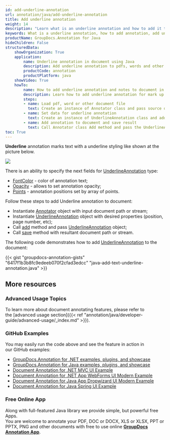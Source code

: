```yaml
---
id: add-underline-annotation
url: annotation/java/add-underline-annotation
title: Add underline annotation
weight: 14
description: "Learn what is an underline annotation and how to add it to a document programmatically using GroupDocs.Annotation for Java."
keywords: What is a underline annotation, how to add annotation, add underline annotation
productName: GroupDocs.Annotation for Java
hideChildren: False
structuredData:
    showOrganization: True
    application:
        name: Underline annotation in document using Java
        description: Add underline annotation to pdfs, words and other documents natively on mac, windows or ubuntu with high performance using Java language and GroupDocs.Annotation for Java APIs
        productCode: annotation
        productPlatform: java 
    showVideo: True
    howTo:
        name: How to add underline annotation and notes to document in Java
        description: Learn how to add underline annotation for mark up words, pdf or other document in Java step by step
        steps:
        - name: Load pdf, word or other document file
          text: Create an instance of Annotator class and pass source document file path as a constructor parameter. You may specify absolute or relative file path as per your requirements.
        - name: Set data for underline annotation
          text: Create an instance of UnderlineAnnotation class and add data for underline annotation.
        - name: Add annotation to document and save result
          text: Call Annotator class Add method and pass the UnderlineAnnotation object from the previous step as parameter then call Save method from Annotator class and pass the output filename as parameter.
toc: True
---
```


**Underline** annotation marks text with a underline styling like shown at the picture below. 

![](/annotation/java/images/add-underline-annotation.png)

There is an ability to specify the next fields for [UnderlineAnnotation](https://apireference.groupdocs.com/java/annotation/com.groupdocs.annotation.models.annotationmodels/UnderlineAnnotation) type:
*   [FontColor](https://apireference.groupdocs.com/annotation/java/com.groupdocs.annotation.models.annotationmodels/HighlightAnnotation#getFontColor()) - color of annotation text;
*   [Opacity](https://apireference.groupdocs.com/annotation/java/com.groupdocs.annotation.models.annotationmodels/AreaAnnotation#getOpacity()) - allows to set annotation opacity;
*   [Points](https://apireference.groupdocs.com/annotation/java/com.groupdocs.annotation.models.annotationmodels/HighlightAnnotation#getPoints()) - annotation positions set by array of points.
    

Follow these steps to add Underline annotation to document:

*   Instantiate [Annotator](https://apireference.groupdocs.com/java/annotation/com.groupdocs.annotation/Annotator) object with input document path or stream;
*   Instantiate [UnderlineAnnotation](https://apireference.groupdocs.com/java/annotation/com.groupdocs.annotation.models.annotationmodels/UnderlineAnnotation) object with desired properties (position, page number, etc);
*   Call [add](https://apireference.groupdocs.com/java/annotation/com.groupdocs.annotation/Annotator#add(com.groupdocs.annotation.models.annotationmodels.AnnotationBase)) method and pass [UnderlineAnnotation](https://apireference.groupdocs.com/java/annotation/com.groupdocs.annotation.models.annotationmodels/UnderlineAnnotation) object;
*   Call [save](https://apireference.groupdocs.com/java/annotation/com.groupdocs.annotation/Annotator#save(java.io.InputStream)) method with resultant document path or stream.

The following code demonstrates how to add [UnderlineAnnotation](https://apireference.groupdocs.com/java/annotation/com.groupdocs.annotation.models.annotationmodels/UnderlineAnnotation) to the document:

{{< gist "groupdocs-annotation-gists" "6417f1b3b8fc9edeeb070f2cfad3edcc" "java-add-text-underline-annotation.java" >}}

## More resources
### Advanced Usage Topics
To learn more about document annotating features, please refer to the [advanced usage section]({{< ref "annotation/java/developer-guide/advanced-usage/_index.md" >}}).

### GitHub Examples
You may easily run the code above and see the feature in action in our GitHub examples:

*   [GroupDocs.Annotation for .NET examples, plugins, and showcase](https://github.com/groupdocs-annotation/GroupDocs.Annotation-for-.NET)
*   [GroupDocs.Annotation for Java examples, plugins, and showcase](https://github.com/groupdocs-annotation/GroupDocs.Annotation-for-Java)
*   [Document Annotation for .NET MVC UI Example](https://github.com/groupdocs-annotation/GroupDocs.Annotation-for-.NET-MVC)
*   [Document Annotation for .NET App WebForms UI Modern Example](https://github.com/groupdocs-annotation/GroupDocs.Annotation-for-.NET-WebForms)
*   [Document Annotation for Java App Dropwizard UI Modern Example](https://github.com/groupdocs-annotation/GroupDocs.Annotation-for-Java-Dropwizard)
*   [Document Annotation for Java Spring UI Example](https://github.com/groupdocs-annotation/GroupDocs.Annotation-for-Java-Spring)

### Free Online App
Along with full-featured Java library we provide simple, but powerful free Apps.  
You are welcome to annotate your PDF, DOC or DOCX, XLS or XLSX, PPT or PPTX, PNG and other documents with free to use online **[GroupDocs Annotation App](https://products.groupdocs.app/annotation)**.